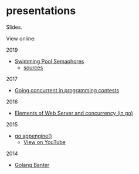 # presentations
Slides.

View online:

2019

- [Swimming Pool Semaphores](http://35.224.214.137:5050/)
  - [sources](https://github.com/Deleplace/samples/tree/master/semaphores)

2017

- [Going concurrent in programming contests](https://github.com/Deleplace/presentations/blob/master/2017/concurrency-in-hurry.pdf)

2016

- [Elements of Web Server and concurrency (in go)](http://talks.godoc.org/github.com/Deleplace/presentations/2016/elements-of-web-server-in-go.slide)

2015

- [go appengine()](https://github.com/Deleplace/presentations/blob/master/2015/go-appengine.pdf)
  - [View on YouTube](https://youtu.be/oM-MfeflUZ8?t=4648)

2014

- [Golang Banter](https://github.com/Deleplace/presentations/blob/master/2014/golang-banter.pdf)
